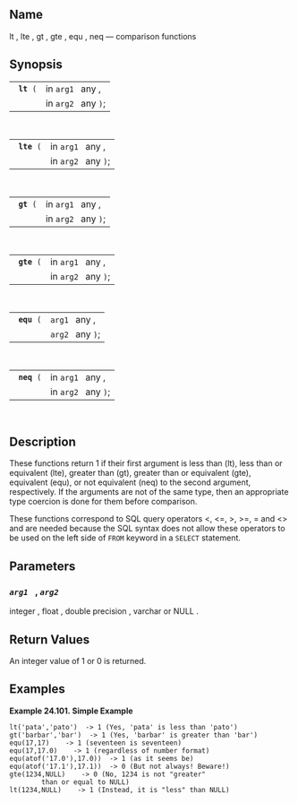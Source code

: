 <div>

<div>

</div>

<div>

## Name

lt , lte , gt , gte , equ , neq — comparison functions

</div>

<div>

## Synopsis

<div>

|                 |                     |
|-----------------|---------------------|
| ` `**`lt`**` (` | in `arg1 ` any ,    |
|                 | in `arg2 ` any `)`; |

<div>

 

</div>

</div>

<div>

|                  |                     |
|------------------|---------------------|
| ` `**`lte`**` (` | in `arg1 ` any ,    |
|                  | in `arg2 ` any `)`; |

<div>

 

</div>

</div>

<div>

|                 |                     |
|-----------------|---------------------|
| ` `**`gt`**` (` | in `arg1 ` any ,    |
|                 | in `arg2 ` any `)`; |

<div>

 

</div>

</div>

<div>

|                  |                     |
|------------------|---------------------|
| ` `**`gte`**` (` | in `arg1 ` any ,    |
|                  | in `arg2 ` any `)`; |

<div>

 

</div>

</div>

<div>

|                  |                  |
|------------------|------------------|
| ` `**`equ`**` (` | `arg1 ` any ,    |
|                  | `arg2 ` any `)`; |

<div>

 

</div>

</div>

<div>

|                  |                     |
|------------------|---------------------|
| ` `**`neq`**` (` | in `arg1 ` any ,    |
|                  | in `arg2 ` any `)`; |

<div>

 

</div>

</div>

</div>

<div>

## Description

These functions return 1 if their first argument is less than (lt), less
than or equivalent (lte), greater than (gt), greater than or equivalent
(gte), equivalent (equ), or not equivalent (neq) to the second argument,
respectively. If the arguments are not of the same type, then an
appropriate type coercion is done for them before comparison.

These functions correspond to SQL query operators \<, \<=, \>, \>=, =
and \<\> and are needed because the SQL syntax does not allow these
operators to be used on the left side of `FROM` keyword in a `SELECT`
statement.

</div>

<div>

## Parameters

<div>

### *`arg1 `* , *`arg2 `*

<span class="type">integer </span> , <span class="type">float </span> ,
<span class="type">double precision </span> , <span class="type">varchar
</span> or <span class="type">NULL </span> .

</div>

</div>

<div>

## Return Values

An <span class="type">integer </span> value of 1 or 0 is returned.

</div>

<div>

## Examples

<div>

**Example 24.101. Simple Example**

<div>

``` screen
lt('pata','pato')  -> 1 (Yes, 'pata' is less than 'pato')
gt('barbar','bar')  -> 1 (Yes, 'barbar' is greater than 'bar')
equ(17,17)    -> 1 (seventeen is seventeen)
equ(17,17.0)    -> 1 (regardless of number format)
equ(atof('17.0'),17.0))  -> 1 (as it seems be)
equ(atof('17.1'),17.1))  -> 0 (But not always! Beware!)
gte(1234,NULL)    -> 0 (No, 1234 is not "greater"
        than or equal to NULL)
lt(1234,NULL)    -> 1 (Instead, it is "less" than NULL)
```

</div>

</div>

  

</div>

</div>
